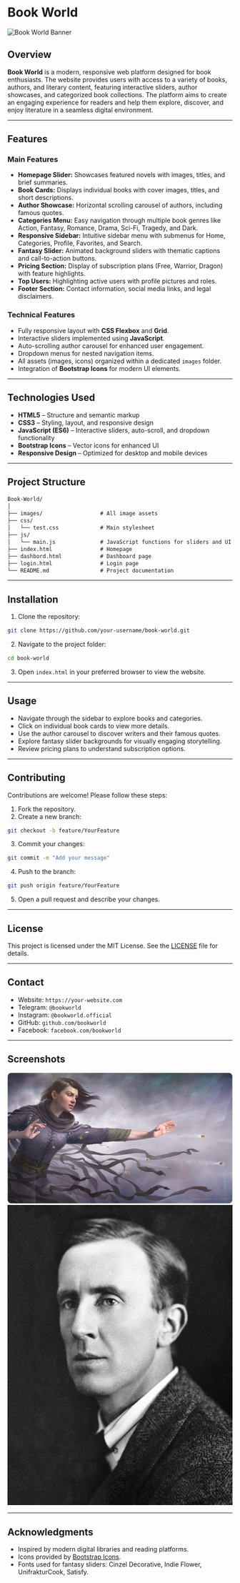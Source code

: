 # Book World

![Book World Banner](images/ChatGPT_Image_May_29_2025_12_08_27_PM.png)

## Overview

**Book World** is a modern, responsive web platform designed for book enthusiasts. The website provides users with access to a variety of books, authors, and literary content, featuring interactive sliders, author showcases, and categorized book collections. The platform aims to create an engaging experience for readers and help them explore, discover, and enjoy literature in a seamless digital environment.

---

## Features

### Main Features

* **Homepage Slider:** Showcases featured novels with images, titles, and brief summaries.
* **Book Cards:** Displays individual books with cover images, titles, and short descriptions.
* **Author Showcase:** Horizontal scrolling carousel of authors, including famous quotes.
* **Categories Menu:** Easy navigation through multiple book genres like Action, Fantasy, Romance, Drama, Sci-Fi, Tragedy, and Dark.
* **Responsive Sidebar:** Intuitive sidebar menu with submenus for Home, Categories, Profile, Favorites, and Search.
* **Fantasy Slider:** Animated background sliders with thematic captions and call-to-action buttons.
* **Pricing Section:** Display of subscription plans (Free, Warrior, Dragon) with feature highlights.
* **Top Users:** Highlighting active users with profile pictures and roles.
* **Footer Section:** Contact information, social media links, and legal disclaimers.

### Technical Features

* Fully responsive layout with **CSS Flexbox** and **Grid**.
* Interactive sliders implemented using **JavaScript**.
* Auto-scrolling author carousel for enhanced user engagement.
* Dropdown menus for nested navigation items.
* All assets (images, icons) organized within a dedicated `images` folder.
* Integration of **Bootstrap Icons** for modern UI elements.

---

## Technologies Used

* **HTML5** – Structure and semantic markup
* **CSS3** – Styling, layout, and responsive design
* **JavaScript (ES6)** – Interactive sliders, auto-scroll, and dropdown functionality
* **Bootstrap Icons** – Vector icons for enhanced UI
* **Responsive Design** – Optimized for desktop and mobile devices

---

## Project Structure

```
Book-World/
│
├── images/                  # All image assets
├── css/
│   └── test.css             # Main stylesheet
├── js/
│   └── main.js              # JavaScript functions for sliders and UI
├── index.html               # Homepage
├── dashbord.html            # Dashboard page
├── login.html               # Login page
└── README.md                # Project documentation
```

---

## Installation

1. Clone the repository:

```bash
git clone https://github.com/your-username/book-world.git
```

2. Navigate to the project folder:

```bash
cd book-world
```

3. Open `index.html` in your preferred browser to view the website.

---

## Usage

* Navigate through the sidebar to explore books and categories.
* Click on individual book cards to view more details.
* Use the author carousel to discover writers and their famous quotes.
* Explore fantasy slider backgrounds for visually engaging storytelling.
* Review pricing plans to understand subscription options.

---

## Contributing

Contributions are welcome! Please follow these steps:

1. Fork the repository.
2. Create a new branch:

```bash
git checkout -b feature/YourFeature
```

3. Commit your changes:

```bash
git commit -m "Add your message"
```

4. Push to the branch:

```bash
git push origin feature/YourFeature
```

5. Open a pull request and describe your changes.

---

## License

This project is licensed under the MIT License. See the [LICENSE](LICENSE) file for details.

---

## Contact

* Website: `https://your-website.com`
* Telegram: `@bookworld`
* Instagram: `@bookworld.official`
* GitHub: `github.com/bookworld`
* Facebook: `facebook.com/bookworld`

---

## Screenshots

![Homepage](images/Playmat-_0002_Mistborn.png)
![Author Section](images/J._R._R._Tolkien,_ca._1925.jpg)

---

## Acknowledgments

* Inspired by modern digital libraries and reading platforms.
* Icons provided by [Bootstrap Icons](https://icons.getbootstrap.com/).
* Fonts used for fantasy sliders: Cinzel Decorative, Indie Flower, UnifrakturCook, Satisfy.
